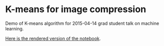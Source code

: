# K-means for image compression

Demo of K-means algorithm for 2015-04-14 grad student talk on machine learning.

[Here is the rendered version of the notebook](http://nbviewer.ipython.org/github/BernhardKonrad/K-means-compress/blob/master/K-means.ipynb).
